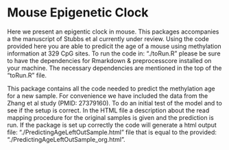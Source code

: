 # Mouse Epigenetic Clock
Here we present an epigentic clock in mouse. This packages accompanies a the manuscript of Stubbs et al currently under review. Using the code provided here you are able to predicit the age of a mouse using methylation information at  329 CpG sites. To run the code in: “./toRun.R” please be sure to have the dependencies for Rmarkdown & preprocesscore installed on your machine. The necessary dependencies are mentioned in the top of the “toRun.R” file. 

This package contains all the code needed to predict the methylation age for a new sample. For convenience we have included the data from the Zhang et al study (PMID: 27379160). To do an initial test of the model and to see if the setup is correct. In the HTML file a description about the read mapping procedure for the original samples is given and the prediction is run. If the package is set up correctly the code will generate a html output file: “./PredictingAgeLeftOutSample.html” file that is equal to the provided: “./PredictingAgeLeftOutSample_org.html”. 
